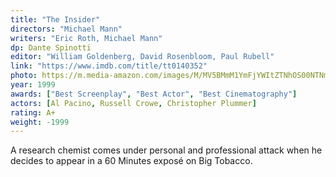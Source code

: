 ```yaml
---
title: "The Insider"
directors: "Michael Mann"
writers: "Eric Roth, Michael Mann"
dp: Dante Spinotti
editor: "William Goldenberg, David Rosenbloom, Paul Rubell"
link: "https://www.imdb.com/title/tt0140352"
photo: https://m.media-amazon.com/images/M/MV5BMmM1YmFjYWItZTNhOS00NTNmLWJjMGYtZjRlMzgwYjFjYWY4XkEyXkFqcGdeQXVyNDkzNTM2ODg@._V1_FMjpg_UX1280_.jpg
year: 1999
awards: ["Best Screenplay", "Best Actor", "Best Cinematography"]
actors: [Al Pacino, Russell Crowe, Christopher Plummer]
rating: A+
weight: -1999
---
```

A research chemist comes under personal and professional attack when he decides to appear in a 60 Minutes exposé on Big Tobacco.